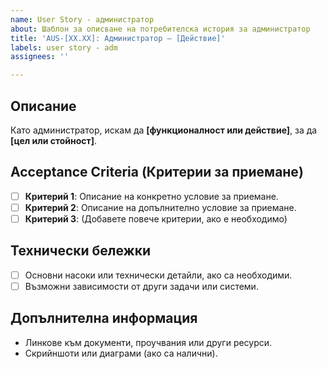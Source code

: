 ```yaml
---
name: User Story - администратор
about: Шаблон за описване на потребителска история за администратор
title: 'AUS-[XX.XX]: Администратор – [Действие]'
labels: user story - adm
assignees: ''

---
```


## Описание
Като администратор,
искам да **[функционалност или действие]**,
за да **[цел или стойност]**.

## Acceptance Criteria (Критерии за приемане)
- [ ] **Критерий 1**: Описание на конкретно условие за приемане.
- [ ] **Критерий 2**: Описание на допълнително условие за приемане.
- [ ] **Критерий 3**: (Добавете повече критерии, ако е необходимо)

## Технически бележки
- [ ] Основни насоки или технически детайли, ако са необходими.
- [ ] Възможни зависимости от други задачи или системи.

## Допълнителна информация
- Линкове към документи, проучвания или други ресурси.
- Скрийншоти или диаграми (ако са налични).
